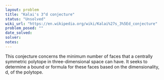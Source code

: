 ```yaml
---
layout: problem
title: "Kalai's 3^d conjecture"
status: "Unsolved"
wiki_url: "https://en.wikipedia.org/wiki/Kalai%27s_3%5Ed_conjecture"
problem_posed: ""
date_solved:
solver:
notes:
---
```

This conjecture concerns the minimum number of faces that a centrally symmetric polytope in three-dimensional space can have. It seeks to determine a bound or formula for these faces based on the dimensionality, d, of the polytope.